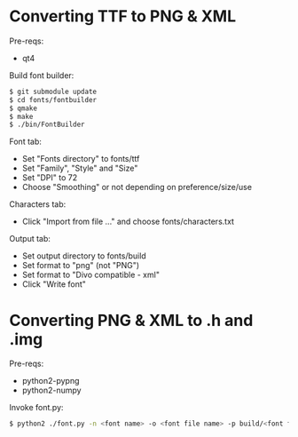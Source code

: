 Converting TTF to PNG & XML
===========================

Pre-reqs:
 * qt4

Build font builder:
```sh
$ git submodule update
$ cd fonts/fontbuilder
$ qmake
$ make
$ ./bin/FontBuilder
```

Font tab:
* Set "Fonts directory" to fonts/ttf
* Set "Family", "Style" and "Size"
* Set "DPI" to 72
* Choose "Smoothing" or not depending on preference/size/use

Characters tab:
* Click "Import from file ..." and choose fonts/characters.txt

Output tab:
* Set output directory to fonts/build
* Set format to "png" (not "PNG")
* Set format to "Divo compatible - xml"
* Click "Write font"

Converting PNG & XML to .h and .img
===================================

Pre-reqs:
 * python2-pypng
 * python2-numpy

Invoke font.py:
```sh
$ python2 ./font.py -n <font name> -o <font file name> -p build/<font file name>.png -x build/<font file name>.xml -d1 
```
